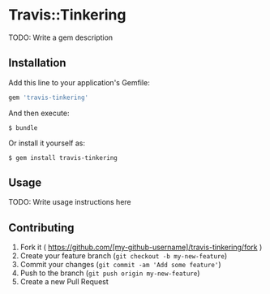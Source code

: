 # Travis::Tinkering

TODO: Write a gem description

## Installation

Add this line to your application's Gemfile:

```ruby
gem 'travis-tinkering'
```

And then execute:

    $ bundle

Or install it yourself as:

    $ gem install travis-tinkering

## Usage

TODO: Write usage instructions here

## Contributing

1. Fork it ( https://github.com/[my-github-username]/travis-tinkering/fork )
2. Create your feature branch (`git checkout -b my-new-feature`)
3. Commit your changes (`git commit -am 'Add some feature'`)
4. Push to the branch (`git push origin my-new-feature`)
5. Create a new Pull Request

